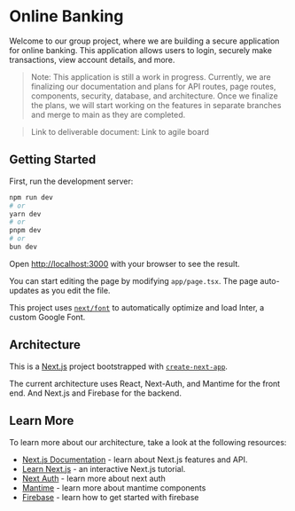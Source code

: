 # Online Banking
Welcome to our group project, where we are building a secure application for online banking. This application allows users to login, securely make transactions, view account details, and more.

> Note: This application is still a work in progress. Currently, we are finalizing our documentation and plans for API routes, page routes, components, security, database, and architecture. Once we finalize the plans, we will start working on the features in separate branches and merge to main as they are completed.

> Link to deliverable document:
> Link to agile board

## Getting Started

First, run the development server:

```bash
npm run dev
# or
yarn dev
# or
pnpm dev
# or
bun dev
```

Open [http://localhost:3000](http://localhost:3000) with your browser to see the result.

You can start editing the page by modifying `app/page.tsx`. The page auto-updates as you edit the file.

This project uses [`next/font`](https://nextjs.org/docs/basic-features/font-optimization) to automatically optimize and load Inter, a custom Google Font.

## Architecture

This is a [Next.js](https://nextjs.org/) project bootstrapped with [`create-next-app`](https://github.com/vercel/next.js/tree/canary/packages/create-next-app).

The current architecture uses React, Next-Auth, and Mantime for the front end. And Next.js and Firebase for the backend.

## Learn More

To learn more about our architecture, take a look at the following resources:

- [Next.js Documentation](https://nextjs.org/docs) - learn about Next.js features and API.
- [Learn Next.js](https://nextjs.org/learn) - an interactive Next.js tutorial.
- [Next Auth](https://next-auth.js.org/getting-started/introduction) - learn more about next auth
- [Mantime](https://mantine.dev/) - learn more about mantime components
- [Firebase](https://firebase.google.com/docs) - learn how to get started with firebase
